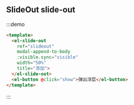 <script>
  export default {
    data(){
        return {
            visible: false
        };
    },
	methods: {
        show(){
            this.visible = true;
        }
	}
  }
</script>

## SlideOut slide-out

:::demo

```html
<template>
  <el-slide-out
    ref="slideout"
    modal-append-to-body
    :visible.sync="visible"
    width="50%"
    title="添加">
  </el-slide-out>
  <el-button @click="show">弹出浮层</el-button>
</template>
```

:::

